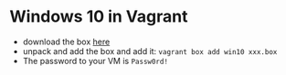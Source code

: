 # Windows 10 in Vagrant

- download the box [here](https://developer.microsoft.com/en-us/microsoft-edge/tools/vms/)
- unpack and add the box and add it: `vagrant box add win10 xxx.box`
- The password to your VM is `Passw0rd!`